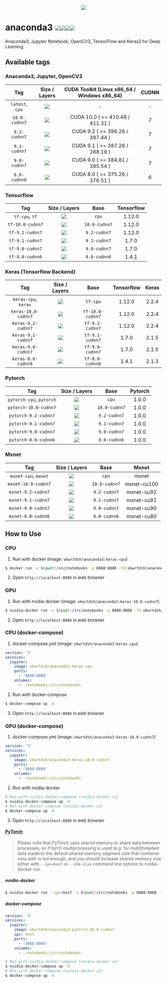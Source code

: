 <div align="center">
  <a href="https://hub.docker.com/r/okwrtdsh/anaconda3/"><img src="https://raw.githubusercontent.com/okwrtdsh/anaconda3/img/small.png"></a><br>
</div>

# anaconda3 [![](https://img.shields.io/docker/stars/okwrtdsh/anaconda3.svg)![](https://img.shields.io/docker/pulls/okwrtdsh/anaconda3.svg)![](https://img.shields.io/docker/automated/okwrtdsh/anaconda3.svg)![](https://img.shields.io/docker/build/okwrtdsh/anaconda3.svg)](https://hub.docker.com/r/okwrtdsh/anaconda3/)
Anaconda3, Jupyter Notebook, OpenCV3, TensorFlow and Keras2 for Deep Learning

## Available tags
### Anaconda3, Jupyter, OpenCV3

| Tag | Size / Layers | CUDA Toolkit (Linux x86_64 / Windows x86_64) | CUDNN |
|:-:|:-:|:-:|:-:|
| `latest`, `cpu` | [![](https://images.microbadger.com/badges/image/okwrtdsh/anaconda3.svg)](https://microbadger.com/images/okwrtdsh/anaconda3) | - | - |
| `10.0-cudnn7` | [![](https://images.microbadger.com/badges/image/okwrtdsh/anaconda3:10.0-cudnn7.svg)](https://microbadger.com/images/okwrtdsh/anaconda3:10.0-cudnn7) | CUDA 10.0 ( >= 410.48 / 411.31 ) | 7 |
| `9.2-cudnn7` | [![](https://images.microbadger.com/badges/image/okwrtdsh/anaconda3:9.2-cudnn7.svg)](https://microbadger.com/images/okwrtdsh/anaconda3:9.2-cudnn7) | CUDA 9.2 ( >= 396.26 / 397.44 ) | 7 |
| `9.1-cudnn7` | [![](https://images.microbadger.com/badges/image/okwrtdsh/anaconda3:9.1-cudnn7.svg)](https://microbadger.com/images/okwrtdsh/anaconda3:9.1-cudnn7) | CUDA 9.1 ( >= 387.26 / 388.19 ) | 7 |
| `9.0-cudnn7` | [![](https://images.microbadger.com/badges/image/okwrtdsh/anaconda3:9.0-cudnn7.svg)](https://microbadger.com/images/okwrtdsh/anaconda3:9.0-cudnn7) | CUDA 9.0 ( >= 384.81 / 385.54 ) | 7 |
| `8.0-cudnn6` | [![](https://images.microbadger.com/badges/image/okwrtdsh/anaconda3:8.0-cudnn6.svg)](https://microbadger.com/images/okwrtdsh/anaconda3:8.0-cudnn6) | CUDA 8.0 ( >= 375.26 / 376.51 ) | 6 |

### Tensorflow

| Tag | Size / Layers | Base | Tensorflow |
|:-:|:-:|:-:|:-:|
| `tf-cpu`, `tf` | [![](https://images.microbadger.com/badges/image/okwrtdsh/anaconda3:tf-cpu.svg)](https://microbadger.com/images/okwrtdsh/anaconda3:tf-cpu) | `cpu` | 1.12.0 |
| `tf-10.0-cudnn7` | [![](https://images.microbadger.com/badges/image/okwrtdsh/anaconda3:tf-10.0-cudnn7.svg)](https://microbadger.com/images/okwrtdsh/anaconda3:tf-10.0-cudnn7) | `10.0-cudnn7` | 1.12.0 |
| `tf-9.2-cudnn7` | [![](https://images.microbadger.com/badges/image/okwrtdsh/anaconda3:tf-9.2-cudnn7.svg)](https://microbadger.com/images/okwrtdsh/anaconda3:tf-9.2-cudnn7) | `9.2-cudnn7` | 1.12.0 |
| `tf-9.1-cudnn7` | [![](https://images.microbadger.com/badges/image/okwrtdsh/anaconda3:tf-9.1-cudnn7.svg)](https://microbadger.com/images/okwrtdsh/anaconda3:tf-9.1-cudnn7) | `9.1-cudnn7` | 1.7.0 |
| `tf-9.0-cudnn7` | [![](https://images.microbadger.com/badges/image/okwrtdsh/anaconda3:tf-9.0-cudnn7.svg)](https://microbadger.com/images/okwrtdsh/anaconda3:tf-9.0-cudnn7) | `9.0-cudnn7` | 1.7.0 |
| `tf-8.0-cudnn6` | [![](https://images.microbadger.com/badges/image/okwrtdsh/anaconda3:tf-8.0-cudnn6.svg)](https://microbadger.com/images/okwrtdsh/anaconda3:tf-8.0-cudnn6) | `8.0-cudnn6` | 1.4.1 |

### Keras (Tensorflow Backend)

| Tag | Size / Layers | Base | Tensorflow | Keras |
|:-:|:-:|:-:|:-:|:-:|
| `keras-cpu`, `keras` | [![](https://images.microbadger.com/badges/image/okwrtdsh/anaconda3:keras-cpu.svg)](https://microbadger.com/images/okwrtdsh/anaconda3:keras-cpu) | `tf-cpu` | 1.12.0 | 2.2.4 |
| `keras-10.0-cudnn7` | [![](https://images.microbadger.com/badges/image/okwrtdsh/anaconda3:keras-10.0-cudnn7.svg)](https://microbadger.com/images/okwrtdsh/anaconda3:keras-10.0-cudnn7) | `tf-10.0-cudnn7` | 1.12.0 | 2.2.4 |
| `keras-9.2-cudnn7` | [![](https://images.microbadger.com/badges/image/okwrtdsh/anaconda3:keras-9.2-cudnn7.svg)](https://microbadger.com/images/okwrtdsh/anaconda3:keras-9.2-cudnn7) | `tf-9.2-cudnn7` | 1.12.0 | 2.2.4 |
| `keras-9.1-cudnn7` | [![](https://images.microbadger.com/badges/image/okwrtdsh/anaconda3:keras-9.1-cudnn7.svg)](https://microbadger.com/images/okwrtdsh/anaconda3:keras-9.1-cudnn7) | `tf-9.1-cudnn7` | 1.7.0 | 2.1.5 |
| `keras-9.0-cudnn7` | [![](https://images.microbadger.com/badges/image/okwrtdsh/anaconda3:keras-9.0-cudnn7.svg)](https://microbadger.com/images/okwrtdsh/anaconda3:keras-9.0-cudnn7) | `tf-9.0-cudnn7` | 1.7.0 | 2.1.5 |
| `keras-8.0-cudnn6` | [![](https://images.microbadger.com/badges/image/okwrtdsh/anaconda3:keras-8.0-cudnn6.svg)](https://microbadger.com/images/okwrtdsh/anaconda3:keras-8.0-cudnn6) | `tf-8.0-cudnn6` | 1.4.1 | 2.1.3 |

### Pytorch

| Tag | Size / Layers | Base | Pytorch |
|:-:|:-:|:-:|:-:|
| `pytorch-cpu`, `pytorch` | [![](https://images.microbadger.com/badges/image/okwrtdsh/anaconda3:pytorch-cpu.svg)](https://microbadger.com/images/okwrtdsh/anaconda3:pytorch-cpu) | `cpu` | 1.0.0 |
| `pytorch-10.0-cudnn7` | [![](https://images.microbadger.com/badges/image/okwrtdsh/anaconda3:pytorch-10.0-cudnn7.svg)](https://microbadger.com/images/okwrtdsh/anaconda3:pytorch-10.0-cudnn7) | `10.0-cudnn7` | 1.0.0 |
| `pytorch-9.2-cudnn7` | [![](https://images.microbadger.com/badges/image/okwrtdsh/anaconda3:pytorch-9.2-cudnn7.svg)](https://microbadger.com/images/okwrtdsh/anaconda3:pytorch-9.2-cudnn7) | `9.2-cudnn7` | 1.0.0 |
| `pytorch-9.1-cudnn7` | [![](https://images.microbadger.com/badges/image/okwrtdsh/anaconda3:pytorch-9.1-cudnn7.svg)](https://microbadger.com/images/okwrtdsh/anaconda3:pytorch-9.1-cudnn7) | `9.1-cudnn7` | 1.0.0 |
| `pytorch-9.0-cudnn7` | [![](https://images.microbadger.com/badges/image/okwrtdsh/anaconda3:pytorch-9.0-cudnn7.svg)](https://microbadger.com/images/okwrtdsh/anaconda3:pytorch-9.0-cudnn7) | `9.0-cudnn7` | 1.0.0 |
| `pytorch-8.0-cudnn6` | [![](https://images.microbadger.com/badges/image/okwrtdsh/anaconda3:pytorch-8.0-cudnn6.svg)](https://microbadger.com/images/okwrtdsh/anaconda3:pytorch-8.0-cudnn6) | `8.0-cudnn6` | 1.0.0 |

### Mxnet

| Tag | Size / Layers | Base | Mxnet |
|:-:|:-:|:-:|:-:|
| `mxnet-cpu`, `mxnet` | [![](https://images.microbadger.com/badges/image/okwrtdsh/anaconda3:mxnet-cpu.svg)](https://microbadger.com/images/okwrtdsh/anaconda3:mxnet-cpu) | `cpu` | mxnet |
| `mxnet-10.0-cudnn7` | [![](https://images.microbadger.com/badges/image/okwrtdsh/anaconda3:mxnet-10.0-cudnn7.svg)](https://microbadger.com/images/okwrtdsh/anaconda3:mxnet-10.0-cudnn7) | `10.0-cudnn7` | mxnet-cu100 |
| `mxnet-9.2-cudnn7` | [![](https://images.microbadger.com/badges/image/okwrtdsh/anaconda3:mxnet-9.2-cudnn7.svg)](https://microbadger.com/images/okwrtdsh/anaconda3:mxnet-9.2-cudnn7) | `9.2-cudnn7` | mxnet-cu92 |
| `mxnet-9.1-cudnn7` | [![](https://images.microbadger.com/badges/image/okwrtdsh/anaconda3:mxnet-9.1-cudnn7.svg)](https://microbadger.com/images/okwrtdsh/anaconda3:mxnet-9.1-cudnn7) | `9.1-cudnn7` | mxnet-cu91 |
| `mxnet-9.0-cudnn7` | [![](https://images.microbadger.com/badges/image/okwrtdsh/anaconda3:mxnet-9.0-cudnn7.svg)](https://microbadger.com/images/okwrtdsh/anaconda3:mxnet-9.0-cudnn7) | `9.0-cudnn7` | mxnet-cu90 |
| `mxnet-8.0-cudnn6` | [![](https://images.microbadger.com/badges/image/okwrtdsh/anaconda3:mxnet-8.0-cudnn6.svg)](https://microbadger.com/images/okwrtdsh/anaconda3:mxnet-8.0-cudnn6) | `8.0-cudnn6` | mxnet-cu80 |


## How to Use

### CPU
1. Run with docker (image: `okwrtdsh/anaconda3:keras-cpu`)
```bash
$ docker run -v $(pwd):/src/notebooks -p 8888:8888 -td okwrtdsh/anaconda3:keras-cpu
```
2. Open `http://localhost:8888` in web browser

### GPU
1. Run with nvidia-docker (image: `okwrtdsh/anaconda3:keras-10.0-cudnn7`)
```bash
$ nvidia-docker run -v $(pwd):/src/notebooks -p 8888:8888 -td okwrtdsh/anaconda3:keras-10.0-cudnn7
```
2. Open `http://localhost:8888` in web browser

### CPU (docker-compose)
1. docker-compose.yml (image: `okwrtdsh/anaconda3:keras-cpu`)
```yml
version: '3'
services:
  jupyter:
    image: okwrtdsh/anaconda3:keras-cpu
    ports:
      - '8888:8888'
    volumes:
      - ./notebooks:/src/notebooks
```
2. Run with docker-compose
```bash
$ docker-compose up -d
```
3. Open `http://localhost:8888` in web browser

### GPU (docker-compose)
1. docker-compose.yml (image: `okwrtdsh/anaconda3:keras-10.0-cudnn7`)
```yml
version: '3'
services:
  jupyter:
    image: okwrtdsh/anaconda3:keras-10.0-cudnn7
    ports:
      - '8888:8888'
    volumes:
      - ./notebooks:/src/notebooks
```
2. Run with nvidia-docker
```bash
# Run with nvidia-docker-compose (nvidia-docker v1)
$ nvidia-docker-compose up -d
# Run with docker-compose (nvidia-docker v2)
$ docker-compose up -d
```
3. Open `http://localhost:8888` in web browser

#### [PyTorch](https://github.com/pytorch/pytorch#docker-image)
> Please note that PyTorch uses shared memory to share data between processes, so if torch multiprocessing is used (e.g. for multithreaded data loaders) the default shared memory segment size that container runs with is not enough, and you should increase shared memory size either with `--ipc=host` or `--shm-size` command line options to nvidia-docker run.

##### nvidia-docker
```bash
$ nvidia-docker run --ipc=host -v $(pwd):/src/notebooks -p 8888:8888 -td okwrtdsh/anaconda3:pytorch-10.0-cudnn7
```

##### docker-compose
```yml
version: '3'
services:
  jupyter:
    image: okwrtdsh/anaconda3:pytorch-10.0-cudnn7
    ipc: host
    ports:
      - '8888:8888'
    volumes:
      - ./notebooks:/src/notebooks
```

```bash
# Run with nvidia-docker-compose (nvidia-docker v1)
$ nvidia-docker-compose up -d
# Run with docker-compose (nvidia-docker v2)
$ docker-compose up -d
```
